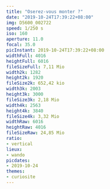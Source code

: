 ```yaml
---
title: "Oserez-vous monter ?"
date: "2019-10-24T17:39:22+08:00"
img: D5600_002722
speed: 1/250 s
iso: 160
aperture: 11.0
focal: 35.0
picInstant: 2019-10-24T17:39:22+08:00
widthFull: 4016
heightFull: 6016
fileSizeFull: 7,11 Mio
width2k: 1282
height2k: 1920
fileSize2k: 652,42 kio
width3k: 2003
height3k: 3000
fileSize3k: 2,18 Mio
width4k: 2563
height4k: 3840
fileSize4k: 3,32 Mio
widthRaw: 6016
heightRaw: 4016
fileSizeRaw: 24,85 Mio
ratio:
- vertical
lieux:
- wando
picdates:
- 2019-10-24
themes:
- curiosite
---
```


